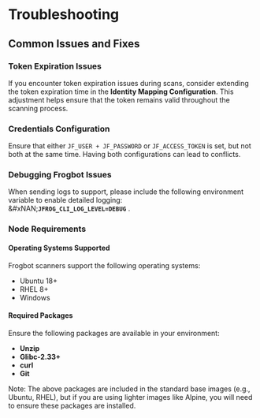 # Troubleshooting

## **Common Issues and Fixes**

### **Token Expiration Issues**

If you encounter token expiration issues during scans, consider extending the token expiration time in the **Identity Mapping Configuration**. This adjustment helps ensure that the token remains valid throughout the scanning process.

### **Credentials Configuration**

Ensure that either `JF_USER + JF_PASSWORD` or `JF_ACCESS_TOKEN` is set, but not both at the same time. Having both configurations can lead to conflicts.

### **Debugging Frogbot Issues**

When sending logs to support, please include the following environment variable to enable detailed logging:\
&#xNAN;**`JFROG_CLI_LOG_LEVEL=DEBUG`** .

### **Node Requirements**

#### **Operating Systems Supported**

Frogbot scanners support the following operating systems:

* Ubuntu 18+
* RHEL 8+
* Windows

#### **Required Packages**&#x20;

Ensure the following packages are available in your environment:

* **Unzip**
* **Glibc-2.33+**
* **curl**
* **Git**

Note: The above packages are included in the standard base images (e.g., Ubuntu, RHEL), but if you are using lighter images like Alpine, you will need to ensure these packages are installed.
